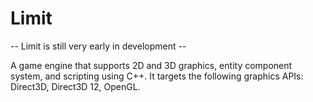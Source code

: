 # Limit

-- Limit is still very early in development -- 

A game engine that supports 2D and 3D graphics, entity component system, and scripting using C++.
It targets the following graphics APIs: Direct3D, Direct3D 12, OpenGL.
